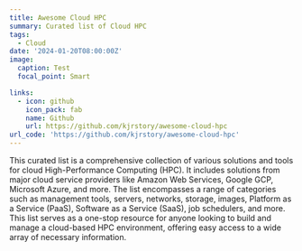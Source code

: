 ```yaml
---
title: Awesome Cloud HPC
summary: Curated list of Cloud HPC
tags:
  - Cloud
date: '2024-01-20T08:00:00Z'
image:
  caption: Test
  focal_point: Smart

links:
  - icon: github
    icon_pack: fab
    name: Github
    url: https://github.com/kjrstory/awesome-cloud-hpc
url_code: 'https://github.com/kjrstory/awesome-cloud-hpc'
---
```


This curated list is a comprehensive collection of various solutions and tools for cloud High-Performance Computing (HPC).
It includes solutions from major cloud service providers like Amazon Web Services, Google GCP, Microsoft Azure, and more.
The list encompasses a range of categories such as management tools, servers, networks, storage, images, Platform as a Service (PaaS), Software as a Service (SaaS), job schedulers, and more. 
This list serves as a one-stop resource for anyone looking to build and manage a cloud-based HPC environment, offering easy access to a wide array of necessary information.

